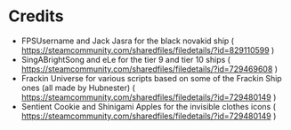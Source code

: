 # Credits
 - FPSUsername and Jack Jasra for the black novakid ship ( https://steamcommunity.com/sharedfiles/filedetails/?id=829110599 )
 - SingABrightSong and eLe for the tier 9 and tier 10 ships ( https://steamcommunity.com/sharedfiles/filedetails/?id=729469608 )
 - Frackin Universe for various scripts based on some of the Frackin Ship ones (all made by Hubnester) ( https://steamcommunity.com/sharedfiles/filedetails/?id=729480149 )
 - Sentient Cookie and Shinigami Apples for the invisible clothes icons ( https://steamcommunity.com/sharedfiles/filedetails/?id=729480149 )
